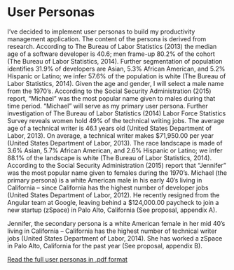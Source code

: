# User Personas

I’ve decided to implement user personas to build my productivity management application. The content of the persona is derived from research. According to The Bureau of Labor Statistics (2013) the median age of a software developer is 40.6; men frame-up 80.2% of the cohort (The Bureau of Labor Statistics, 2014). Further segmentation of population identifies 31.9% of developers are Asian, 5.3% African American, and 5.2% Hispanic or Latino; we infer 57.6% of the population is white (The Bureau of Labor Statistics, 2014). Given the age and gender, I will select a male name from the 1970’s. According to the Social Security Administration (2015) report, “Michael” was the most popular name given to males during that time period. “Michael” will serve as my primary user persona.
Further investigation of The Bureau of Labor Statistics (2014) Labor Force Statistics Survey reveals women hold 49% of the technical writing jobs. The average age of a technical writer is 46.1 years old (United States Department of Labor, 2013). On average, a technical writer makes $71,950.00 per year (United States Department of Labor, 2013). The race landscape is made of 3.6% Asian, 5.7% African American, and 2.6% Hispanic or Latino; we infer 88.1% of the landscape is white (The Bureau of Labor Statistics, 2014). According to the Social Security Administration (2015) report that “Jennifer” was the most popular name given to females during the 1970’s.
Michael (the primary persona) is a white American male in his early 40’s living in California – since California has the highest number of developer jobs (United States Department of Labor, 2012). He recently resigned from the Angular team at Google, leaving behind a $124,000.00 paycheck to join a new startup (zSpace) in Palo Alto, California (See proposal, appendix A).

Jennifer, the secondary persona is a white American female in her mid 40’s living in California – California has the highest number of technical writer jobs (United States Department of Labor, 2014). She has worked a zSpace in Palo Alto, California for the past year (See proposal, appendix B).

[Read the full user personas in .pdf format](https://drive.google.com/a/harvard.edu/file/d/0B7SDh3tClWXYekxjdHZnckhzeTA/view?usp=sharing)